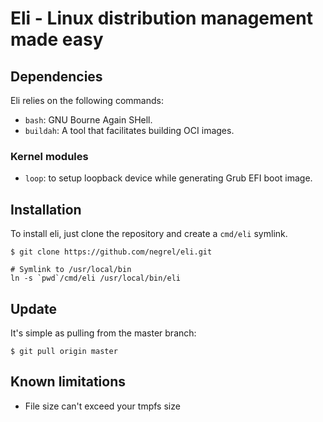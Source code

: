 # Eli - Linux distribution management made easy

## Dependencies

Eli relies on the following commands:
- `bash`: GNU Bourne Again SHell.
- `buildah`: A tool that facilitates building OCI images.

### Kernel modules

- `loop`: to setup loopback device while generating Grub EFI boot image.

## Installation

To install eli, just clone the repository and create a `cmd/eli` symlink.

```shell
$ git clone https://github.com/negrel/eli.git

# Symlink to /usr/local/bin
ln -s `pwd`/cmd/eli /usr/local/bin/eli
```

## Update

It's simple as pulling from the master branch:

```shell
$ git pull origin master
```

## Known limitations

- File size can't exceed your tmpfs size